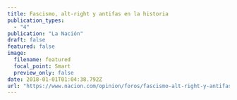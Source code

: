 ```yaml
---
title: Fascismo, alt-right y antifas en la historia
publication_types:
  - "4"
publication: "La Nación"
draft: false
featured: false
image:
  filename: featured
  focal_point: Smart
  preview_only: false
date: 2018-01-01T01:04:38.792Z
url: "https://www.nacion.com/opinion/foros/fascismo-alt-right-y-antifas-en-la-historia/44BA7PIIMVGHFEICXBPSRONZWI/story/"
---
```

